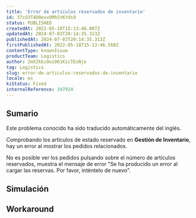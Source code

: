 ```yaml
---
title: 'Error de artículos reservados de inventario'
id: 37cO3T4D0exvOMhStKYds9
status: PUBLISHED
createdAt: 2022-05-18T15:13:46.087Z
updatedAt: 2024-07-03T20:14:35.313Z
publishedAt: 2024-07-03T20:14:35.313Z
firstPublishedAt: 2022-05-18T15:13:46.568Z
contentType: knownIssue
productTeam: Logistics
author: 2mXZkbi0oi061KicTExNjo
tag: Logistics
slug: error-de-articulos-reservados-de-inventario
locale: es
kiStatus: Fixed
internalReference: 347924
---
```


## Sumario

<div class="alert alert-info">
  <p>Este problema conocido ha sido traducido automáticamente del inglés.</p>
</div>



Comprobando los artículos de estado reservado en **Gestión de Inventario**, hay un error al mostrar los pedidos relacionados.

No es posible ver los pedidos pulsando sobre el número de artículos reservados, muestra el mensaje de error "Se ha producido un error al cargar las reservas. Por favor, inténtelo de nuevo".


##

## Simulación



## Workaround



